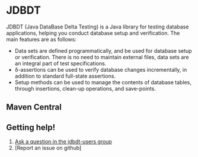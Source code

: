 # JDBDT 

JDBDT (Java DataBase Delta Testing) is a Java library for 
testing database applications, helping you conduct
database setup and verification.
The main features are as follows:

* Data sets are defined programmatically, and be used
for database setup or verification.
There is no need to maintain external files, data sets 
are an integral part of test specifications. 
* &delta;-assertions can be used to verify 
database changes incrementally, in addition to standard
full-state assertions.
* Setup methods can be used to manage the contents of database
tables, through insertions, clean-up operations, and 
save-points.

## Maven Central

## Getting help! 

1. [Ask a question in the jdbdt-users group](https://groups.google.com/forum/#!forum/jdbdt-users)
2. [Report an issue on github]



